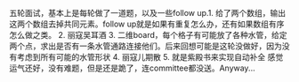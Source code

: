 
五轮面试，基本上是每轮做了一道题，以及一些follow up.1. 给了两个数组，输出这两个数组去掉共同元素。follow up就是如果有重复怎么办，还有如果数组有序怎么做之类。
2. 丽寇吴耳酒
3. 二维board，每个格子有可能放了各种水管，给定两个点，求出是否有一条水管通路连接他们。后来回想可能是这轮没做好，因为没有考虑到所有可能的水管形状
4. 丽寇儿期散
5. 就是紫殿书来实现自动补全
感觉运气还好，没有难题，但是还是跪了，连committee都没送。Anyway...
